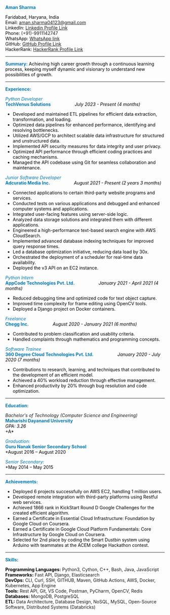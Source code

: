**<span style="color:#0077B6;">Aman Sharma</span>**


<span style="color:#000;">Faridabad, Haryana, India</span>
<br /><span style="color:#000;">Email:</span> aman.sharma04123@gmail.com
<br /><span style="color:#000;">LinkedIn:</span> 
   [Linkedin Profile Link](https://www.linkedin.com/in/aman-s-142a1417b)
<br /><span style="color:#000;">Phone:</span> (+91)-9911142747</span>
<br /><span style="color:#000;">WhatsApp:</span> 
   [WhatsApp link](https://wa.me/+919911142747)
<br /><span style="color:#000;">GitHub:</span> 
   [GitHub Profile Link](https://github.com/yourgithubusername)
<br /><span style="color:#000;">HackerRank:</span> 
   [HackerRank Profile Link](https://www.hackerrank.com/yourhackerrankusername)


---

**<span style="color:#0077B6;">Summary:</span>**
<span style="color:#000;">Achieving high career growth through a continuous learning process, keeping myself dynamic and visionary to understand new possibilities of growth.</span>

---

**<span style="color:#0077B6;">Experience:</span>**

*<span style="color:#0077B6;">Python Developer</span>* <br />
    **<span style="color:#0077B6;">TechVenus Solutions</span>** &emsp; &emsp; &emsp; &emsp;  *<span style="color:#000;">July 2023 - Present (4 months)</span>*
- <span style="color:#000;">Developed and maintained ETL pipelines for efficient data extraction, transformation, and loading.</span>
- <span style="color:#000;">Optimized data pipelines for enhanced performance, identifying and resolving bottlenecks.</span>
- <span style="color:#000;">Utilized AWS/GCP to architect scalable data infrastructure for structured and unstructured data.</span>
- <span style="color:#000;">Implemented API security measures for data integrity and user privacy.</span>
- <span style="color:#000;">Optimized API performance through efficient coding practices and caching mechanisms.</span>
- <span style="color:#000;">Managed the API codebase using Git for seamless collaboration and maintenance.</span>

*<span style="color:#0077B6;">Junior Software Developer</span>* <br /> 
    **<span style="color:#0077B6;">Adcuratio Media Inc.</span>**  &emsp; &emsp; &emsp; &emsp;  *<span style="color:#000;">August 2021 - Present (2 years 3 months)</span>*
- <span style="color:#000;">Connected applications to certain third-party website programs and services.</span>
- <span style="color:#000;">Conducted tests on various applications and debugged and enhanced computer systems and applications.</span>
- <span style="color:#000;">Integrated user-facing features using server-side logic.</span>
- <span style="color:#000;">Analyzed data storage solutions and integrated them with different applications.</span>
- <span style="color:#000;">Engineered a high-performance text-based search engine with AWS CloudSearch.</span>
- <span style="color:#000;">Implemented advanced database indexing techniques for improved query response times.</span>
- <span style="color:#000;">Led a database optimization initiative, reducing data load by 30x.</span>
- <span style="color:#000;">Orchestrated the deployment of a scheduler for real-time data availability.</span>
- <span style="color:#000;">Deployed the v3 API on an EC2 instance.</span>


*<span style="color:#0077B6;">Python Intern</span>* <br />
    **<span style="color:#0077B6;">AppCode Technologies Pvt. Ltd.</span>**  &emsp; &emsp; &emsp; &emsp; *<span style="color:#000;">January 2021 - April 2021 (4 months)</span>*
- <span style="color:#000;">Reduced debugging time and optimized code for text object capture.</span>
- <span style="color:#000;">Improved time complexity for frame editing using OpenCV tools.</span>
- <span style="color:#000;">Deployed a Django project on Docker containers.</span>

*<span style="color:#0077B6;">Freelance</span>* <br />
    **<span style="color:#0077B6;">Chegg Inc.</span>** &emsp; &emsp; &emsp; &emsp;     *<span style="color:#000;">August 2020 - January 2021 (6 months)</span>*  
- <span style="color:#000;">Contributed to problem classification and usability criteria.</span>
- <span style="color:#000;">Handled complaints through mathematics and programming concepts.</span>

*<span style="color:#0077B6;">Software Trainee</span>* <br /> 
    **<span style="color:#0077B6;">360 Degree Cloud Technologies Pvt. Ltd.</span>** &emsp; &emsp; &emsp; &emsp;  *<span style="color:#000;">January 2020 - July 2020 (7 months)</span>*
- <span style="color:#000;">Contributions to research, learning, and techniques that contributed to the development of an efficient model.</span>
- <span style="color:#000;">Achieved a 40% workload reduction through effective management.</span>
- <span style="color:#000;">Enhanced productivity by 20% through bug resolution and code optimization.</span>

---

**<span style="color:#0077B6;">Education:</span>**

*Bachelor's of Technology (Computer Science and Engineering)* &emsp;
    <br /> **<span style="color:#0077B6;">Maharishi Dayanand University</span>** &emsp;
    <br />*<span style="color:#000;">GPA: 3.26</span>
    <br />*<span style="color:#000;">+A*</span>

*<span style="color:#0077B6;">Graduation:</span>* &emsp;
     <br />**<span style="color:#0077B6;">Guru Nanak Senior Secondary School</span>** &emsp;
     <br />*<span style="color:#000;">August 2016 – August 2020</span>

*<span style="color:#0077B6;">Senior Secondary:</span>* &emsp;
     <br />*<span style="color:#000;">May 2014 – May 2015</span>

---

**<span style="color:#0077B6;">Achievements:</span>**
- <span style="color:#000;">Deployed 6 projects successfully on AWS EC2, handling 1 million users.</span>
- <span style="color:#000;">Developed remote integration with third-party platforms using Restful web services.</span>
- <span style="color:#000;">Achieved 1866 rank in KickStart Round D Google Challenges for the created efficient algorithm.</span>
- <span style="color:#000;">Earned a Certificate in Essential Cloud Infrastructure: Foundation by Google Cloud on Coursera.</span>
- <span style="color:#000;">Earned a Certificate in Google Cloud Platform Fundamentals: Core Infrastructure by Google Cloud on Coursera.</span>
- <span style="color:#000;">Selected for 2nd place by coding the Smart Dustbin system using Arduino with teammates at the ACEM college Hackathon contest.</span>

---

**<span style="color:#0077B6;">Skills:</span>**

 **<span style="color:#000;">Programming Languages:</span>** Python3, Cython, C++, Bash, Java, JavaScript
 <br />**<span style="color:#000;">Frameworks:</span>** Fast API, Django, Elasticsearch
 <br />**<span style="color:#000;">DevOps:</span>** CLI, Curl, SSH, GITHUB, Maven, GitHub Actions, AWS, Docker, Kubernetes, App Engine
 <br />**<span style="color:#000;">Tools:</span>** Rest API, Git, VS Code, Postman, PyCharm, OpenCV, Redis
 <br />**<span style="color:#000;">Databases:</span>** MongoDB, PostgreSQL
 <br />**<span style="color:#000;">ETL:</span>** Data Architecture, Database Design, NoSQL, MySQL, Open-Source Software, Distributed Systems (Databricks)
